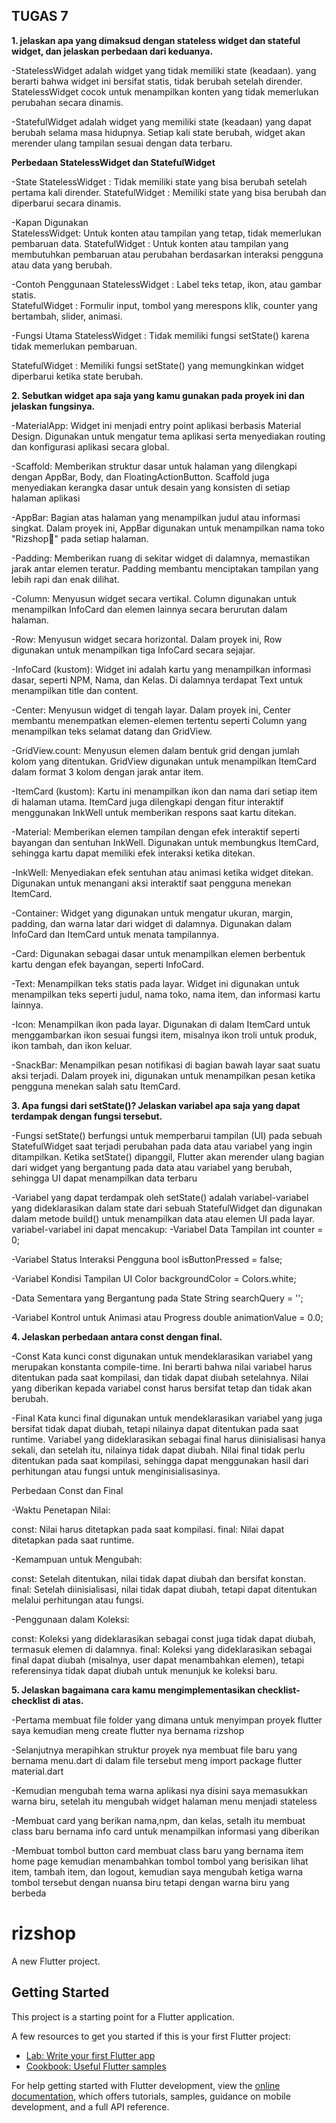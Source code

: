 ## TUGAS 7

**1. jelaskan apa yang dimaksud dengan stateless widget dan stateful widget, dan jelaskan perbedaan dari keduanya.**

-StatelessWidget adalah widget yang tidak memiliki state (keadaan). yang berarti bahwa widget ini bersifat statis, tidak berubah setelah dirender. StatelessWidget cocok untuk menampilkan konten yang tidak memerlukan perubahan secara dinamis.

-StatefulWidget adalah widget yang memiliki state (keadaan) yang dapat berubah selama masa hidupnya. Setiap kali state berubah, widget akan merender ulang tampilan sesuai dengan data terbaru.

**Perbedaan StatelessWidget dan StatefulWidget**

-State
StatelessWidget : Tidak memiliki state yang bisa berubah setelah pertama kali dirender.
StatefulWidget : Memiliki state yang bisa berubah dan diperbarui secara dinamis.


-Kapan Digunakan	
StatelessWidget: Untuk konten atau tampilan yang tetap, tidak memerlukan pembaruan data.
StatefulWidget :
Untuk konten atau tampilan yang membutuhkan pembaruan atau perubahan berdasarkan interaksi pengguna atau data yang berubah.

-Contoh Penggunaan
StatelessWidget	: Label teks tetap, ikon, atau gambar statis.	
StatefulWidget : Formulir input, tombol yang merespons klik, counter yang bertambah, slider, animasi.

-Fungsi Utama
StatelessWidget	 : Tidak memiliki fungsi setState() karena tidak memerlukan pembaruan.	

StatefulWidget	: Memiliki fungsi setState() yang memungkinkan widget diperbarui ketika state berubah.



**2. Sebutkan widget apa saja yang kamu gunakan pada proyek ini dan jelaskan fungsinya.**

-MaterialApp: Widget ini menjadi entry point aplikasi berbasis Material Design. Digunakan untuk mengatur tema aplikasi serta menyediakan routing dan konfigurasi aplikasi secara global.

-Scaffold: Memberikan struktur dasar untuk halaman yang dilengkapi dengan AppBar, Body, dan FloatingActionButton. Scaffold juga menyediakan kerangka dasar untuk desain yang konsisten di setiap halaman aplikasi

-AppBar: Bagian atas halaman yang menampilkan judul atau informasi singkat. Dalam proyek ini, AppBar digunakan untuk menampilkan nama toko "Rizshop🏪" pada setiap halaman.

-Padding: Memberikan ruang di sekitar widget di dalamnya, memastikan jarak antar elemen teratur. Padding membantu menciptakan tampilan yang lebih rapi dan enak dilihat.

-Column: Menyusun widget secara vertikal. Column digunakan untuk menampilkan InfoCard dan elemen lainnya secara berurutan dalam halaman.

-Row: Menyusun widget secara horizontal. Dalam proyek ini, Row digunakan untuk menampilkan tiga InfoCard secara sejajar.

-InfoCard (kustom): Widget ini adalah kartu yang menampilkan informasi dasar, seperti NPM, Nama, dan Kelas. Di dalamnya terdapat Text untuk menampilkan title dan content.

-Center: Menyusun widget di tengah layar. Dalam proyek ini, Center membantu menempatkan elemen-elemen tertentu seperti Column yang menampilkan teks selamat datang dan GridView.

-GridView.count: Menyusun elemen dalam bentuk grid dengan jumlah kolom yang ditentukan. GridView digunakan untuk menampilkan ItemCard dalam format 3 kolom dengan jarak antar item.

-ItemCard (kustom): Kartu ini menampilkan ikon dan nama dari setiap item di halaman utama. ItemCard juga dilengkapi dengan fitur interaktif menggunakan InkWell untuk memberikan respons saat kartu ditekan.

-Material: Memberikan elemen tampilan dengan efek interaktif seperti bayangan dan sentuhan InkWell. Digunakan untuk membungkus ItemCard, sehingga kartu dapat memiliki efek interaksi ketika ditekan.

-InkWell: Menyediakan efek sentuhan atau animasi ketika widget ditekan. Digunakan untuk menangani aksi interaktif saat pengguna menekan ItemCard.

-Container: Widget yang digunakan untuk mengatur ukuran, margin, padding, dan warna latar dari widget di dalamnya. Digunakan dalam InfoCard dan ItemCard untuk menata tampilannya.

-Card: Digunakan sebagai dasar untuk menampilkan elemen berbentuk kartu dengan efek bayangan, seperti InfoCard.

-Text: Menampilkan teks statis pada layar. Widget ini digunakan untuk menampilkan teks seperti judul, nama toko, nama item, dan informasi kartu lainnya.

-Icon: Menampilkan ikon pada layar. Digunakan di dalam ItemCard untuk menggambarkan ikon sesuai fungsi item, misalnya ikon troli untuk produk, ikon tambah, dan ikon keluar.

-SnackBar: Menampilkan pesan notifikasi di bagian bawah layar saat suatu aksi terjadi. Dalam proyek ini, digunakan untuk menampilkan pesan ketika pengguna menekan salah satu ItemCard.

**3. Apa fungsi dari setState()? Jelaskan variabel apa saja yang dapat terdampak dengan fungsi tersebut.**

-Fungsi setState() berfungsi untuk memperbarui tampilan (UI) pada sebuah StatefulWidget saat terjadi perubahan pada data atau variabel yang ingin ditampilkan. Ketika setState() dipanggil, Flutter akan merender ulang bagian dari widget yang bergantung pada data atau variabel yang berubah, sehingga UI dapat menampilkan data terbaru

-Variabel yang dapat terdampak oleh setState() adalah variabel-variabel yang dideklarasikan dalam state dari sebuah StatefulWidget dan digunakan dalam metode build() untuk menampilkan data atau elemen UI pada layar.
variabel-variabel ini dapat mencakup:
-Variabel Data Tampilan
int counter = 0;

-Variabel Status Interaksi Pengguna
bool isButtonPressed = false;

-Variabel Kondisi Tampilan UI
Color backgroundColor = Colors.white;

-Data Sementara yang Bergantung pada State
String searchQuery = '';

-Variabel Kontrol untuk Animasi atau Progress
double animationValue = 0.0;


**4. Jelaskan perbedaan antara const dengan final.**

-Const
Kata kunci const digunakan untuk mendeklarasikan variabel yang merupakan konstanta compile-time. Ini berarti bahwa nilai variabel harus ditentukan pada saat kompilasi, dan tidak dapat diubah setelahnya. Nilai yang diberikan kepada variabel const harus bersifat tetap dan tidak akan berubah.

-Final
Kata kunci final digunakan untuk mendeklarasikan variabel yang juga bersifat tidak dapat diubah, tetapi nilainya dapat ditentukan pada saat runtime. Variabel yang dideklarasikan sebagai final harus diinisialisasi hanya sekali, dan setelah itu, nilainya tidak dapat diubah. Nilai final tidak perlu ditentukan pada saat kompilasi, sehingga dapat menggunakan hasil dari perhitungan atau fungsi untuk menginisialisasinya.

Perbedaan Const dan Final

-Waktu Penetapan Nilai:

const: Nilai harus ditetapkan pada saat kompilasi.
final: Nilai dapat ditetapkan pada saat runtime.

-Kemampuan untuk Mengubah:

const: Setelah ditentukan, nilai tidak dapat diubah dan bersifat konstan.
final: Setelah diinisialisasi, nilai tidak dapat diubah, tetapi dapat ditentukan melalui perhitungan atau fungsi.

-Penggunaan dalam Koleksi:

const: Koleksi yang dideklarasikan sebagai const juga tidak dapat diubah, termasuk elemen di dalamnya.
final: Koleksi yang dideklarasikan sebagai final dapat diubah (misalnya, user dapat menambahkan elemen), tetapi referensinya tidak dapat diubah untuk menunjuk ke koleksi baru.

**5. Jelaskan bagaimana cara kamu mengimplementasikan checklist-checklist di atas.**

-Pertama membuat file folder yang dimana untuk menyimpan proyek flutter saya kemudian meng create flutter nya bernama rizshop

-Selanjutnya merapihkan struktur proyek nya
membuat file baru yang bernama menu.dart di dalam file tersebut meng import package flutter 
material.dart

-Kemudian mengubah tema warna aplikasi nya disini saya memasukkan warna biru, setelah itu mengubah widget halaman menu menjadi stateless

-Membuat card yang berikan nama,npm, dan kelas, setalh itu membuat class baru bernama info card untuk menampilkan informasi yang diberikan 

-Membuat tombol button card
membuat class baru yang  bernama item home page kemudian menambahkan tombol tombol yang berisikan lihat item, tambah item, dan logout, kemudian saya mengubah ketiga warna tombol tersebut dengan nuansa biru tetapi dengan warna biru yang berbeda 



# rizshop

A new Flutter project.

## Getting Started

This project is a starting point for a Flutter application.

A few resources to get you started if this is your first Flutter project:

- [Lab: Write your first Flutter app](https://docs.flutter.dev/get-started/codelab)
- [Cookbook: Useful Flutter samples](https://docs.flutter.dev/cookbook)

For help getting started with Flutter development, view the
[online documentation](https://docs.flutter.dev/), which offers tutorials,
samples, guidance on mobile development, and a full API reference.

